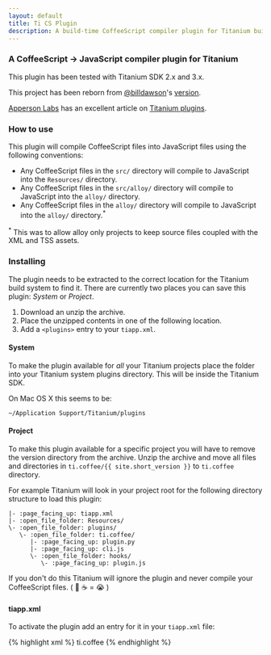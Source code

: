 ```yaml
---
layout: default
title: Ti CS Plugin
description: A build-time CoffeeScript compiler plugin for Titanium build scripts - Reborn
---
```

### <a name="a-coffeescript---javascript-compiler-plugin-for-titanium" class="anchor" href="#a-coffeescript---javascript-compiler-plugin-for-titanium"><span class="octicon octicon-link"></span></a>A CoffeeScript -&gt; JavaScript compiler plugin for Titanium

This plugin has been tested with Titanium SDK 2.x and 3.x.

This project has been reborn from <a href="https://github.com/billdawson" class="user-mention">@billdawson</a>'s [version](https://github.com/billdawson/ti_coffee_plugin).

[Apperson Labs](http://appersonlabs.com/) has an excellent article on [Titanium plugins](http://appersonlabs.com/2013/04/12/titanium-build-plugins-in-sdk-3-x-x/#.UgGgyGT73Nt).

### <a name="how-to-use" class="anchor" href="#how-to-use"><span class="octicon octicon-link"></span></a>How to use

This plugin will compile CoffeeScript files into JavaScript files using the following conventions:

- Any CoffeeScript files in the `src/` directory will compile to JavaScript into the `Resources/` directory.
- Any CoffeeScript files in the `src/alloy/` directory will compile to JavaScript into the `alloy/` directory.
- Any CoffeeScript files in the `alloy/` directory will compile to JavaScript into the `alloy/` directory.<sup>\*</sup>

<sup>\*</sup> This was to allow alloy only projects to keep source files coupled with the XML and TSS assets.

### Installing

The plugin needs to be extracted to the correct location for the Titanium build system to find it. There are currently two places you can save this plugin: *System* or *Project*.

1. Download an unzip the archive.
2. Place the unzipped contents in one of the following location.
3. Add a `<plugins>` entry to your `tiapp.xml`.

#### System

To make the plugin available for *all* your Titanium projects place the folder into your Titanium system plugins directory. This will be inside the Titanium SDK.

On Mac OS X this seems to be:

    ~/Application Support/Titanium/plugins

#### Project

To make this plugin available for a specific project you will have to remove the version directory from the archive. Unzip the archive and move all files and directories in `ti.coffee/{{ site.short_version }}` to `ti.coffee` directory.

For example Titanium will look in your project root for the following directory structure to load this plugin:

    |- :page_facing_up: tiapp.xml
    |- :open_file_folder: Resources/
    \- :open_file_folder: plugins/
       \- :open_file_folder: ti.coffee/
          |- :page_facing_up: plugin.py
          |- :page_facing_up: cli.js
          \- :open_file_folder: hooks/
             \- :page_facing_up: plugin.js

If you don't do this Titanium will ignore the plugin and never compile your CoffeeScript files.
<nobr>( :no_entry_sign: :coffee: = :sob: )</nobr>

#### tiapp.xml

To activate the plugin add an entry for it in your `tiapp.xml` file:

{% highlight xml %}
<plugins>
  <plugin version="{{ site.short_version }}">ti.coffee</plugin>
</plugins>
{% endhighlight %}
